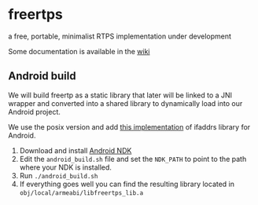 # freertps
a free, portable, minimalist RTPS implementation under development

Some documentation is available in the [wiki](https://github.com/ros2/freertps/wiki)

## Android build

We will build freertp as a static library that later will be linked to 
a JNI wrapper and converted into a shared library to dynamically load into 
our Android project.

We use the posix version and add [this implementation](https://github.com/michalsrb/android-ifaddrs) 
of ifaddrs library for Android.

1. Download and install [Android NDK](http://developer.android.com/tools/sdk/ndk/index.html)
2. Edit the `android_build.sh` file and set the `NDK_PATH` to 
point to the path where your NDK is installed.
3. Run `./android_build.sh`
4. If everything goes well you can find the resulting library located in `obj/local/armeabi/libfreertps_lib.a`

